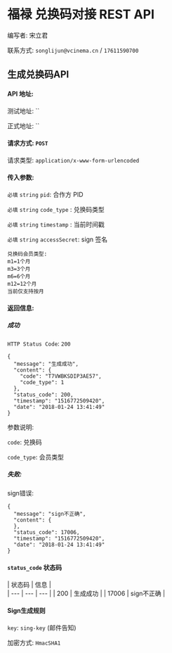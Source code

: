 # 福禄 兑换码对接 REST API

编写者: 宋立君 

联系方式: `songlijun@vcinema.cn` / `17611590700`

## 生成兑换码API

#### API 地址: 

测试地址: ``

正式地址: ``

#### 请求方式: `POST`

请求类型: `application/x-www-form-urlencoded`

#### 传入参数:

`必填` `string` `pid`: 合作方 PID

`必填` `string` `code_type` : 兑换码类型

`必填` `string` `timestamp` : 当前时间戳

`必填` `string` `accessSecret`: sign 签名

```
兑换码会员类型: 
m1=1个月 
m3=3个月 
m6=6个月
m12=12个月
当前仅支持按月
```

#### 返回信息:

##### 成功

`HTTP Status Code`: `200`

```
{
  "message": "生成成功",
  "content": {
    "code": "T7VWBKSDIP3AE57",
    "code_type": 1
  },
  "status_code": 200,
  "timestamp": "1516772509420",
  "date": "2018-01-24 13:41:49"
}
```


参数说明:

`code`: 兑换码

`code_type`: 会员类型 

##### 失败:

sign错误:

```
{
  "message": "sign不正确",
  "content": {
  },
  "status_code": 17006,
  "timestamp": "1516772509420",
  "date": "2018-01-24 13:41:49"
}
```

#### `status_code` 状态码

| 状态码 | 信息 |   
| --- | --- | --- |
| 200 | 生成成功 |
| 17006 | sign不正确 |

#### Sign生成规则

`key`: `sing-key` (邮件告知)

加密方式: `HmacSHA1`
